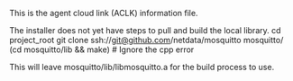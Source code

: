 This is the agent cloud link (ACLK) information file.

The installer does not yet have steps to pull and build the local library.
cd project_root
git clone ssh://git@github.com/netdata/mosquitto mosquitto/
(cd mosquitto/lib && make)      # Ignore the cpp error

This will leave mosquitto/lib/libmosquitto.a for the build process to use.
